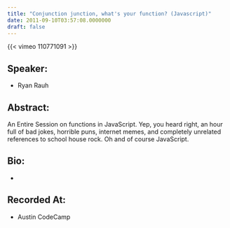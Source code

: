 ```yaml
---
title: "Conjunction junction, what's your function? (Javascript)"
date: 2011-09-10T03:57:08.0000000
draft: false
---
```


{{< vimeo 110771091 >}}

## Speaker:

 - Ryan Rauh

## Abstract:

<p>An Entire Session on functions in JavaScript. Yep, you heard right, an hour full of bad jokes, horrible puns, internet memes, and completely unrelated references to school house rock. Oh and of course JavaScript.</p>

## Bio:

 - 

## Recorded At:

 - Austin CodeCamp

